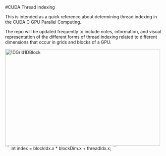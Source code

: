 #CUDA Thread Indexing

This is intended as a quick reference about determining thread indexing in the CUDA C GPU Parallel Computing.

The repo will be updated frequently to include notes, information, and visual representation of the different forms of thread indexing related to different dimensions that occur in grids and blocks of a GPU. 

<img src="https://raw.githubusercontent.com/andreajeka/CUDAThreadIndexing/master/images/1dgrid1dblock.png" width="500px" height="312px" alt="1DGrid1DBlock"/>
```
  int index = blockIdx.x * blockDim.x + threadIdx.x;
```
